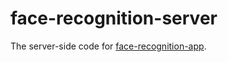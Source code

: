 # face-recognition-server

The server-side code for [face-recognition-app](https://github.com/an1rudh-s/face-rec0gnition-app).
